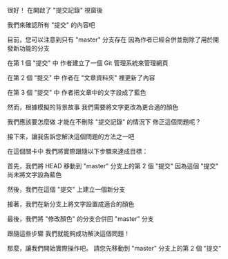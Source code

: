 很好！
在開啟了 "提交記錄" 視窗後

我們來確認所有 "提交" 的內容吧

目前，您可以注意到只有 "master" 分支存在
因為作者已經合併並刪除了用於開發新功能的分支

在第 1 個 "提交" 中
作者建立了一個 Git 管理系統來管理網頁

在第 2 個 "提交" 中
作者在 "文章資料夾" 裡更新了內容

在第 3 個 "提交" 中
作者把文章中的文字設成了藍色

然而，根據模擬的背景故事
我們需要將文字更改為更合適的顏色

我們應該要怎麼做
才能在不刪除 "提交記錄" 的情況下
修正這個問題呢？

接下來，讓我告訴您解決這個問題的方法之一吧

在這個關卡中
我們將實際跟隨以下步驟來達成目標：

首先，我們將 HEAD 移動到 "master" 分支上的第 2 個 "提交"
因為這個 "提交" 尚未將文字設為藍色

然後，我們在這個 "提交" 上建立一個新分支

接著，我們在新分支上將文字設置成適合的顏色

最後，我們將 "修改顏色" 的分支合併回 "master" 分支

跟隨這些步驟
我們就能夠成功解決這個問題！

那麼，讓我們開始實際操作吧。
請您先移動到 "master" 分支上的第 2 個 "提交"
